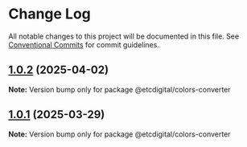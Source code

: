# Change Log

All notable changes to this project will be documented in this file.
See [Conventional Commits](https://conventionalcommits.org) for commit guidelines.

## [1.0.2](https://github.com/etcdigital/packages/compare/@etcdigital/colors-converter@1.0.1...@etcdigital/colors-converter@1.0.2) (2025-04-02)

**Note:** Version bump only for package @etcdigital/colors-converter





## [1.0.1](https://github.com/etcdigital/packages/compare/@etcdigital/colors-converter@1.0.0...@etcdigital/colors-converter@1.0.1) (2025-03-29)

**Note:** Version bump only for package @etcdigital/colors-converter
